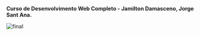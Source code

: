  **Curso de Desenvolvimento Web Completo - Jamilton Damasceno, Jorge Sant Ana.**

![final](https://user-images.githubusercontent.com/65434919/85615576-de27ed00-b632-11ea-8ef9-acb9e6b572b9.png)
